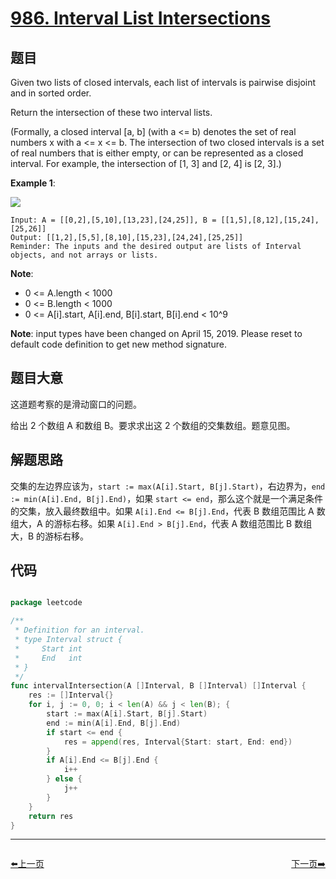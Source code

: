 # [986. Interval List Intersections](https://leetcode.com/problems/interval-list-intersections/)

## 题目

Given two lists of closed intervals, each list of intervals is pairwise disjoint and in sorted order.

Return the intersection of these two interval lists.

(Formally, a closed interval [a, b] (with a <= b) denotes the set of real numbers x with a <= x <= b.  The intersection of two closed intervals is a set of real numbers that is either empty, or can be represented as a closed interval.  For example, the intersection of [1, 3] and [2, 4] is [2, 3].)




**Example 1**:

![](https://assets.leetcode.com/uploads/2019/01/30/interval1.png)

```
Input: A = [[0,2],[5,10],[13,23],[24,25]], B = [[1,5],[8,12],[15,24],[25,26]]
Output: [[1,2],[5,5],[8,10],[15,23],[24,24],[25,25]]
Reminder: The inputs and the desired output are lists of Interval objects, and not arrays or lists.
```

**Note**:  

- 0 <= A.length < 1000
- 0 <= B.length < 1000
- 0 <= A[i].start, A[i].end, B[i].start, B[i].end < 10^9

**Note**: input types have been changed on April 15, 2019. Please reset to default code definition to get new method signature.

## 题目大意

这道题考察的是滑动窗口的问题。

给出 2 个数组 A 和数组 B。要求求出这 2 个数组的交集数组。题意见图。

## 解题思路

交集的左边界应该为，`start := max(A[i].Start, B[j].Start)`，右边界为，`end := min(A[i].End, B[j].End)`，如果 `start <= end`，那么这个就是一个满足条件的交集，放入最终数组中。如果 `A[i].End <= B[j].End`，代表 B 数组范围比 A 数组大，A 的游标右移。如果 `A[i].End > B[j].End`，代表 A 数组范围比 B 数组大，B 的游标右移。


## 代码

```go

package leetcode

/**
 * Definition for an interval.
 * type Interval struct {
 *	   Start int
 *	   End   int
 * }
 */
func intervalIntersection(A []Interval, B []Interval) []Interval {
	res := []Interval{}
	for i, j := 0, 0; i < len(A) && j < len(B); {
		start := max(A[i].Start, B[j].Start)
		end := min(A[i].End, B[j].End)
		if start <= end {
			res = append(res, Interval{Start: start, End: end})
		}
		if A[i].End <= B[j].End {
			i++
		} else {
			j++
		}
	}
	return res
}

```
----------------------------------------------
<div style="display: flex;justify-content: space-between;align-items: center;">
<p><a href="https://books.halfrost.com/leetcode/ChapterFour/0985.Sum-of-Even-Numbers-After-Queries/">⬅️上一页</a></p>
<p><a href="https://books.halfrost.com/leetcode/ChapterFour/0990.Satisfiability-of-Equality-Equations/">下一页➡️</a></p>
</div>
